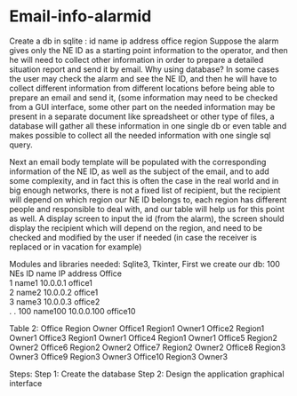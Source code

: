 # Email-info-alarmid
Create a db in sqlite : id name ip address office region
Suppose the alarm gives only the NE ID as a starting point information to the operator, and then he will need to collect other information in order to prepare a detailed situation report and send it by email.
Why using  database? In some cases the user may check the alarm and see the NE ID, and then he will have to collect different information from different locations before being able to prepare an email and send it, (some information may need to be checked from a GUI interface, some other part on the needed information may be present in a separate document like spreadsheet or other type of files, a database will gather all these information in one single db or even table and makes possible to collect all the needed information with one single sql query.

Next an email body template will be populated with the corresponding information of the NE ID, as well as the subject of the email, and to add some complexity, and in fact this is often the case in the real world and in big enough networks, there is not a fixed list of recipient, but the recipient will depend on which region our NE ID belongs to, each region has different people and responsible to deal with, and our table will help us for this point as well.
A display screen to input the id (from the alarm), the screen should display the recipient which will depend on the region, and need to be checked and modified by the user if needed (in case the receiver is replaced or in vacation for example)

Modules and libraries needed:
Sqlite3, Tkinter, 
First we create our db:
100 NEs 
ID    name   IP address    Office    
1      name1   10.0.0.1     office1   
2      name2    10.0.0.2    office1   
3      name3    10.0.0.3     office2   
.
.
100   name100   10.0.0.100  office10 

Table 2:
Office   Region   Owner
Office1 Region1   Owner1
Office2 Region1   Owner1
Office3 Region1   Owner1
Office4 Region1   Owner1
Office5 Region2   Owner2
Office6 Region2   Owner2
Office7 Region2   Owner2
Office8 Region3  Owner3
Office9 Region3   Owner3
Office10 Region3   Owner3

Steps:
Step 1: Create the database
Step 2: Design the application graphical interface
